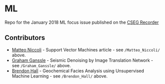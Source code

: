 # ML
Repo for the January 2018 ML focus issue published on the [CSEG Recorder](https://csegrecorder.com/)

## Contributors
- [Matteo Niccoli](https://github.com/mycarta) - Support Vector Machines article - see `/Matteo_Niccoli/` above.
- [Graham Ganssle](https:/gra.m-gan.sl) - Seismic Denoising by Image Translation Network - see `/Graham_Ganssle/` above.
- [Brendon Hall](https:/github.com/brendonhall/) - Geochemical Facies Analysis using Unsupervised Machine Learning - see `/Brendon_Hall/` above.
